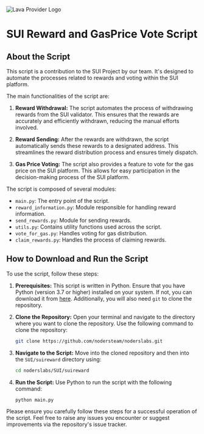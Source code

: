 ![Lava Provider Logo](https://github.com/nodersteam/picture/blob/main/suipic.png?raw=true)

# SUI Reward and GasPrice Vote Script

## About the Script

This script is a contribution to the SUI Project by our team. It's designed to automate the processes related to rewards and voting within the SUI platform.

The main functionalities of the script are:

1. **Reward Withdrawal:** The script automates the process of withdrawing rewards from the SUI validator. This ensures that the rewards are accurately and efficiently withdrawn, reducing the manual efforts involved.

2. **Reward Sending:** After the rewards are withdrawn, the script automatically sends these rewards to a designated address. This streamlines the reward distribution process and ensures timely dispatch.

3. **Gas Price Voting:** The script also provides a feature to vote for the gas price on the SUI platform. This allows for easy participation in the decision-making process of the SUI platform.

The script is composed of several modules:

- `main.py`: The entry point of the script.
- `reward_information.py`: Module responsible for handling reward information.
- `send_rewards.py`: Module for sending rewards.
- `utils.py`: Contains utility functions used across the script.
- `vote_for_gas.py`: Handles voting for gas distribution.
- `claim_rewards.py`: Handles the process of claiming rewards.

## How to Download and Run the Script

To use the script, follow these steps:

1. **Prerequisites:** This script is written in Python. Ensure that you have Python (version 3.7 or higher) installed on your system. If not, you can download it from [here](https://www.python.org/downloads/). Additionally, you will also need `git` to clone the repository.

2. **Clone the Repository:** Open your terminal and navigate to the directory where you want to clone the repository. Use the following command to clone the repository:

    ```bash
    git clone https://github.com/nodersteam/noderslabs.git
    ```

3. **Navigate to the Script:** Move into the cloned repository and then into the `SUI/suireward` directory using:

    ```bash
    cd noderslabs/SUI/suireward
    ```

4. **Run the Script:** Use Python to run the script with the following command:

    ```bash
    python main.py
    ```

Please ensure you carefully follow these steps for a successful operation of the script. Feel free to raise any issues you encounter or suggest improvements via the repository's issue tracker.
